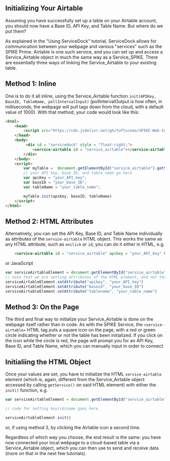## Initializing Your Airtable
Assuming you have successfully set up a table on your Airtable account, you should now have a Base ID, API Key, and Table Name. But where do we put them?

As explained in the "Using ServiceDock" tutorial, ServiceDock allows for communication between your webpage and various "services" such as the SPIKE Prime. Airtable is one such service, and you can set up and access a Service_Airtable object in much the same way as a Service_SPIKE. There are essentially three ways of linking the Service_Airtable to your existing table. 

## Method 1: Inline
One is to do it all inline, using the Service_Airtable function `init(APIKey, BaseID, TableName, pollIntervalInput)` (pollIntervalOutput is how often, in milliseconds, the webpage will pull tags down from the cloud, with a default value of 1000). With that method, your code would look like this:

```HTML
<html>
    <head>
        <script src="https://cdn.jsdelivr.net/gh/tuftsceeo/SPIKE-Web-Interface@1.0/cdn/ServiceDock.min.js"></script>
    </head>
    <body>
         <div id = "servicedock" style = "float:right;">
            <service-airtable id = "service_airtable"></service-airtable>
        </div>
    </body>
    <script>
        var myTable =  document.getElementById("service_airtable").getService();
        // your API key, base ID, and table name go here
        var apiKey = "your_API_key";
        var baseID = "your_base_ID";
        var tableName = "your_table_name";

        myTable.init(apiKey, baseID, tableName)
    </script>
</html>
```

## Method 2: HTML Attributes
Alternatively, you can set the API Key, Base ID, and Table Name individually as attributes of the `service-airtable` HTML object. This works the same as any HTML attribute, such as `onclick` or `id`; you can do it either in HTML, e.g.

```html
    <service-airtable id = "service_airtable" apikey = "your_API_key" baseid = "your_base_ID" tableName = "your_table_name"></service-airtable>
```
or JavaScript
```javascript
var serviceAirtableElement = document.getElementById("service_airtable")
// note that we are setting attributes of the HTML element, and not the Service_Airtable object itself (which we would access by calling .getService() on serviceAirtableElement)
serviceAirtableElement.setAttribute("apikey", "your_API_key")
serviceAirtableElement.setAttribute("baseid", "your_base_ID")
serviceAirtableElement.setAttribute("tablename", "your_table_name")
```

## Method 3: On the Page
The third and final way to initialize your Service_Airtable is done on the webpage itself rather than in code. As with the SPIKE Service, the `<service-airtable>` HTML tag puts a square icon on the page, with a red or green circle indicating whether or not the table has been initialized. If you click on the icon while the circle is red, the page will prompt you for an API Key, Base ID, and Table Name, which you can manually input in order to connect.

## Initialiing the HTML Object
Once your values are set, you have to initialize the HTML `service-airtable` element (which is, again, different from the Service_Airtable object accessed by calling `getService()` on said HTML element) with either the `init()` function, e.g.

```javascript
var serviceAirtableElement = document.getElementById("service_airtable")

// code for setting key/id/name goes here

serviceAirtableElement.init()
```
or, if using method 3, by clicking the Airtable icon a second time.

Regardless of which way you choose, the end result is the same: you have now connected your local webpage to a cloud-based table via a Service_Airtable object, which you can then use to send and receive data (more on that in the next few tutorials).